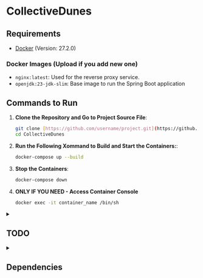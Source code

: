 # CollectiveDunes

## Requirements

- <a href="https://docs.docker.com/get-docker/">Docker</a> (Version: 27.2.0)

### Docker Images (Upload if you add new one)

- `nginx:latest`: Used for the reverse proxy service.
- `openjdk:23-jdk-slim`: Base image to run the Spring Boot application

## Commands to Run 

1. **Clone the Repository and Go to Project Source File**:

   ```bash
   git clone [https://github.com/username/project.git](https://github.com/Gvln-S/CollectiveDunes)
   cd CollectiveDunes
   ```

2. **Run the Following Xommand to Build and Start the Containers:**:

   ```bash
   docker-compose up --build
   ```

3. **Stop the Containers**:

   ```bash
   docker-compose down
   ```

4. **ONLY IF YOU NEED - Access Container Console**

   ```bash
   docker exec -it container_name /bin/sh
   ```

<details>
<summary><h2>TODO</h2></summary>

<pre>
├── src
│   └── main
│       ├── java
│       │   └── com
│       │       └── collectiveDunes
│       │           ├── config              // Configuración del servicio 
│       │           ├── service             // Lógica de negocio (servicios)
│       │           ├── model               // Modelos de datos (entidades)
│       │           ├── repository          // Interfaces para acceso a datos
│       │           ├── dto                 // Objetos de transferencia de datos
│       │           ├── exception           // Clases de excepción personalizadas
│       │           ├── utils               // Utilidades generales
│       │           └── websocket           // Manejo de WebSocket para sincronización
│       ├── resources
│       │   ├── application.properties       // Configuración del servicio
│       │   └── application.yml              // Configuración en formato YAML (opcional)
│       ├── static
│       │   ├── js                           // Archivos JavaScript para la lógica del canvas
│       │   │   ├── tsDist
|       |   |   └── tsSrc                    // Lógica de partículas de arena
│       │   ├── css                          // Archivos CSS para estilos
│       │   │   └── styles.css               // Estilos para la aplicación
│       ├── templates                         // Archivos HTML
│       │       └── index.html               // Página principal
├── pom.xml                                  // Archivo de configuración de Maven
└── README.md                                // Documentación del proyecto
</pre>
</details>

<details>
<summary><h2>Dependencies</h2></summary>

● **Spring Web**  
   Build web, including RESTful, applications using Spring MVC. Uses Apache Tomcat as the default embedded container.  
   ```xml
   <dependency>
       <groupId>org.springframework.boot</groupId>
       <artifactId>spring-boot-starter-web</artifactId>
   </dependency>
   ```
● **Spring Boot DevTools**  
   Provides fast application restarts, LiveReload, and configurations for enhanced development experience.  
   ```xml
   <dependency>
      <groupId>org.springframework.boot</groupId>
      <artifactId>spring-boot-devtools</artifactId>
      <scope>runtime</scope>
      <optional>true</optional>
   </dependency>
   ```
● **Spring Data JPA**  
   Persist data in SQL stores with Java Persistence API using Spring Data and Hibernate.
   ```xml
   <dependency>
      <groupId>org.springframework.boot</groupId>
      <artifactId>spring-boot-starter-data-jpa</artifactId>
   </dependency>
   ```
● **Thymeleaf**  
   A modern server-side Java template engine for both web and standalone environments. Allows HTML to be correctly displayed in browsers and as static prototypes.
   ```xml
   <dependency>
      <groupId>org.springframework.boot</groupId>
      <artifactId>spring-boot-starter-thymeleaf</artifactId>
   </dependency>
   ```
● **H2 Database**  
   Provides a fast in-memory database that supports JDBC API and R2DBC access, with a small (2MB) footprint. Supports embedded and server modes as well as a browser-based console application.  
   ```xml
   <dependency>
      <groupId>com.h2database</groupId>
      <artifactId>h2</artifactId>
      <scope>runtime</scope>
   </dependency>
   ```
● **WebSocket**  
   Build Servlet-based WebSocket applications with SockJS and STOMP.  
   ```xml
   <dependency>
      <groupId>org.springframework.boot</groupId>
      <artifactId>spring-boot-starter-websocket</artifactId>
   </dependency>
   ```
● **Spring Security**  
   Highly customizable authentication and access-control framework for Spring applications.  
   ```xml
   <dependency>
      <groupId>org.springframework.boot</groupId>
      <artifactId>spring-boot-starter-security</artifactId>
   </dependency>
   ```
● **GraphQL DGS Code Generation**  
   Generate data types and type-safe APIs for querying GraphQL APIs by parsing schema files. 
   ```xml
   <dependency>
      <groupId>com.netflix.graphql.dgs</groupId>
      <artifactId>dgs-codegen</artifactId>
      <version>X.X.X</version>
   </dependency>

   ```
● **Lombok**  
   Java annotation library which helps to reduce boilerplate code.  
   ```xml
   <dependency>
      <groupId>org.projectlombok</groupId>
      <artifactId>lombok</artifactId>
      <optional>true</optional>
   </dependency>
   ```
● **Spring Reactive Web**  
   Build reactive web applications with Spring WebFlux and Netty.  
   ```xml
   <dependency>
      <groupId>org.springframework.boot</groupId>
      <artifactId>spring-boot-starter-webflux</artifactId>
   </dependency>
   ```
● **Spring Boot Actuator**  
   Supports built-in (or custom) endpoints that let you monitor and manage your application - such as application health, metrics, sessions, etc
   ```xml
   <dependency>
      <groupId>org.springframework.boot</groupId>
      <artifactId>spring-boot-starter-actuator</artifactId>
   </dependency>
   ```
</details>
